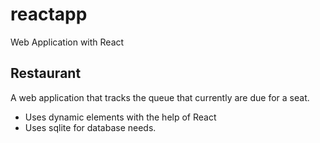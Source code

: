 # reactapp

Web Application with React

## Restaurant

A web application that tracks the queue that currently are due for a seat.

- Uses dynamic elements with the help of React
- Uses sqlite for database needs.
